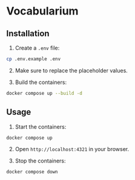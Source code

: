 # Vocabularium

## Installation

1. Create a `.env` file:

```sh
cp .env.example .env
```

2. Make sure to replace the placeholder values.

3. Build the containers:

```sh
docker compose up --build -d
```

## Usage

1. Start the containers:

```sh
docker compose up
```

2. Open `http://localhost:4321` in your browser.

3. Stop the containers:

```sh
docker compose down
```
